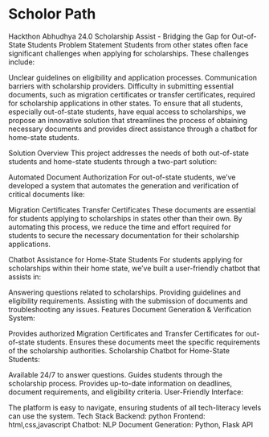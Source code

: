 # Scholor Path
Hackthon Abhudhya 24.0
Scholarship Assist - Bridging the Gap for Out-of-State Students
Problem Statement
Students from other states often face significant challenges when applying for scholarships. These challenges include:

Unclear guidelines on eligibility and application processes.
Communication barriers with scholarship providers.
Difficulty in submitting essential documents, such as migration certificates or transfer certificates, required for scholarship applications in other states.
To ensure that all students, especially out-of-state students, have equal access to scholarships, we propose an innovative solution that streamlines the process of obtaining necessary documents and provides direct assistance through a chatbot for home-state students.

Solution Overview
This project addresses the needs of both out-of-state students and home-state students through a two-part solution:

Automated Document Authorization
For out-of-state students, we’ve developed a system that automates the generation and verification of critical documents like:

Migration Certificates
Transfer Certificates
These documents are essential for students applying to scholarships in states other than their own. By automating this process, we reduce the time and effort required for students to secure the necessary documentation for their scholarship applications.

Chatbot Assistance for Home-State Students
For students applying for scholarships within their home state, we’ve built a user-friendly chatbot that assists in:

Answering questions related to scholarships.
Providing guidelines and eligibility requirements.
Assisting with the submission of documents and troubleshooting any issues.
Features
Document Generation & Verification System:

Provides authorized Migration Certificates and Transfer Certificates for out-of-state students.
Ensures these documents meet the specific requirements of the scholarship authorities.
Scholarship Chatbot for Home-State Students:

Available 24/7 to answer questions.
Guides students through the scholarship process.
Provides up-to-date information on deadlines, document requirements, and eligibility criteria.
User-Friendly Interface:

The platform is easy to navigate, ensuring students of all tech-literacy levels can use the system.
Tech Stack
Backend: python
Frontend: html,css,javascript
Chatbot: NLP
Document Generation: Python, Flask API
